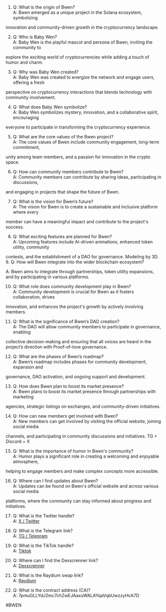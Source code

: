 1. Q: What is the origin of Bwen?  
A: Bwen emerged as a unique project in the Solana ecosystem, symbolizing

innovation and community-driven growth in the cryptocurrency landscape.

2. Q: Who is Baby Wen?  
A: Baby Wen is the playful mascot and persona of Bwen, inviting the community to

explore the exciting world of cryptocurrencies while adding a touch of humor and charm.

3. Q: Why was Baby Wen created?  
A: Baby Wen was created to energize the network and engage users, offering a fresh

perspective on cryptocurrency interactions that blends technology with community involvement.

4. Q: What does Baby Wen symbolize?  
A: Baby Wen symbolizes mystery, innovation, and a collaborative spirit, encouraging

everyone to participate in transforming the cryptocurrency experience.

5. Q: What are the core values of the Bwen project?  
A: The core values of Bwen include community engagement, long-term commitment,

unity among team members, and a passion for innovation in the crypto space.

6. Q: How can community members contribute to Bwen?  
A: Community members can contribute by sharing ideas, participating in discussions,

and engaging in projects that shape the future of Bwen.

7. Q: What is the vision for Bwen’s future?  
A: The vision for Bwen is to create a sustainable and inclusive platform where every

member can have a meaningful impact and contribute to the project's success.

8. Q: What exciting features are planned for Bwen?  
A: Upcoming features include AI-driven animations, enhanced token utility, community

contests, and the establishment of a DAO for governance. Modeling by 3D. 9. Q: How will Bwen integrate into the wider blockchain ecosystem?

A: Bwen aims to integrate through partnerships, token utility expansions, and by participating in various platforms.

10. Q: What role does community development play in Bwen?  
A: Community development is crucial for Bwen as it fosters collaboration, drives

innovation, and enhances the project's growth by actively involving members.

11. Q: What is the significance of Bwen’s DAO creation?  
A: The DAO will allow community members to participate in governance, enabling

collective decision-making and ensuring that all voices are heard in the project’s direction with Proof-of-love governance.

12. Q: What are the phases of Bwen’s roadmap?  
A: Bwen’s roadmap includes phases for community development, expansion and

governance, DAO activation, and ongoing support and development.

13. Q: How does Bwen plan to boost its market presence?  
A: Bwen plans to boost its market presence through partnerships with marketing

agencies, strategic listings on exchanges, and community-driven initiatives.

14. Q: How can new members get involved with Bwen?  
A: New members can get involved by visiting the official website, joining social media

channels, and participating in community discussions and initiatives. TG + Discord + X

15. Q: What is the importance of humor in Bwen's community?  
A: Humor plays a significant role in creating a welcoming and enjoyable atmosphere,

helping to engage members and make complex concepts more accessible.

16. Q: Where can I find updates about Bwen?  
A: Updates can be found on Bwen's official website and across various social media

platforms, where the community can stay informed about progress and initiatives.

17. Q: What is the Twitter handle?  
A: [X / Twitter](https://x.com/BabyWen_CTO)

18. Q: What is the Telegram link?  
A: [TG / Telegram](https://t.me/BabyWenCoins)

19. Q: What is the TikTok handle?  
A: [Tiktok](https://www.tiktok.com/@babywendao)

20. Q: Where can I find the Dexscrenner link?  
A: [Dexscrenner](https://dexscreener.com/solana/4ujzg9dgpne4fy1clvqx8n13qfupptkojlpxfpdaxrlq)

21. Q: What is the Raydium swap link?  
A: [Raydium](https://raydium.io/swap/?inputMint=sol&outputMint=7pmuGLLYdJ2mc7chZwEJAaxuWALAYqaVqbUwzzyHcA7D)

22. Q: What is the contract address (CA)?  
A: 7pmuGLLYdJ2mc7chZwEJAaxuWALAYqaVqbUwzzyHcA7D

#BWEN